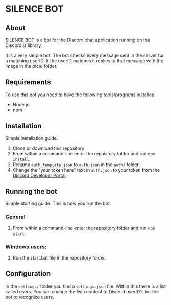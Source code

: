 # SILENCE BOT


## About

SILENCE BOT is a bot for the Discord chat application running on the Discord.js library.

It is a very simple bot. The bot checks every message sent in the server for a matching userID.
If the userID matches it replies to that message with the image in the pics/ folder.


## Requirements

To use this bot you need to have the following tools/programs installed:

* Node.js
* npm


## Installation

Simple installation guide.

1. Clone or download this repository
2. From within a command-line enter the repository folder and run `npm install`.
3. Rename `auth_template.json` to `auth.json` in the `auth/` folder.
4. Change the "your token here" text in `auth.json` to your token from the [Discord Developer Portal](https://discord.com/developers).

## Running the bot

Simple starting guide. This is how you run the bot.

### General

1. From within a command-line enter the repository folder and run `npm start`.

### Windows users:

1. Run the start.bat file in the repository folder.


## Configuration

In the `settings/` folder you find a `settings.json` file. Within this there is a list called users.
You can change the lists content to Discord userID's for the bot to recognize users.